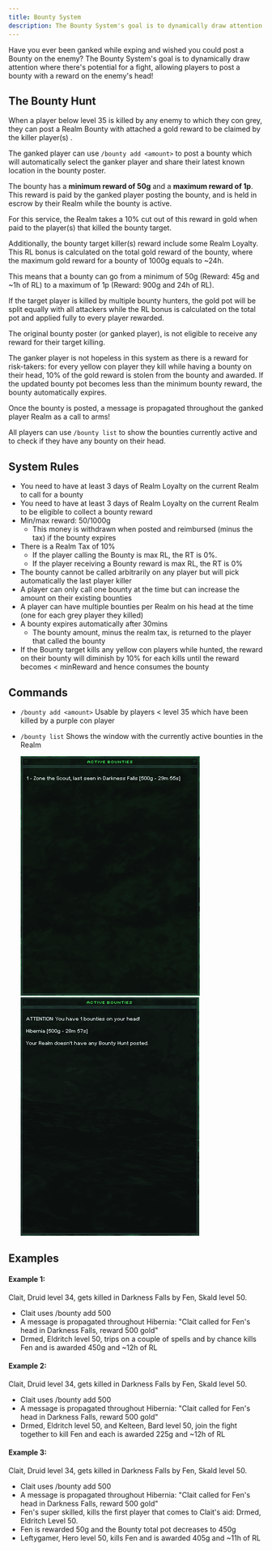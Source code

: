 ```yaml
---
title: Bounty System
description: The Bounty System's goal is to dynamically draw attention where there's potential for a fight, allowing players to post a bounty with a reward on the enemy's head.
---
```


Have you ever been ganked while exping and wished you could post a Bounty on the enemy?
The Bounty System's goal is to dynamically draw attention where there's potential for a fight, allowing players to post a bounty with a reward on the enemy's head!

## The Bounty Hunt

When a player below level 35 is killed by any enemy to which they con grey, they can post a Realm Bounty with attached a gold reward to be claimed by the killer player(s) .

The ganked player can use `/bounty add <amount>` to post a bounty which will automatically select the ganker player and share their latest known location in the bounty poster.

The bounty has a **minimum reward of 50g** and a **maximum reward of 1p**.
This reward is paid by the ganked player posting the bounty, and is held in escrow by their Realm while the bounty is active.

For this service, the Realm takes a 10% cut out of this reward in gold when paid to the player(s) that killed the bounty target.

Additionally, the bounty target killer(s) reward include some Realm Loyalty.
This RL bonus is calculated on the total gold reward of the bounty, where the maximum gold reward for a bounty of 1000g equals to ~24h.

This means that a bounty can go from a minimum of 50g (Reward: 45g and ~1h of RL) to a maximum of 1p (Reward: 900g and 24h of RL).

If the target player is killed by multiple bounty hunters, the gold pot will be split equally with all attackers while the RL bonus is calculated on the total pot and applied fully to every player rewarded.

The original bounty poster (or ganked player), is not eligible to receive any reward for their target killing.

The ganker player is not hopeless in this system as there is a reward for risk-takers: for every yellow con player they kill while having a bounty on their head, 10% of the gold reward is stolen from the bounty and awarded.
If the updated bounty pot becomes less than the minimum bounty reward, the bounty automatically expires.

Once the bounty is posted, a message is propagated throughout the ganked player Realm as a call to arms!

All players can use `/bounty list` to show the bounties currently active and to check if they have any bounty on their head.

## System Rules

- You need to have at least 3 days of Realm Loyalty on the current Realm to call for a bounty
- You need to have at least 3 days of Realm Loyalty on the current Realm to be eligible to collect a bounty reward
- Min/max reward: 50/1000g
  - This money is withdrawn when posted and reimbursed (minus the tax) if the bounty expires
- There is a Realm Tax of 10%
  - If the player calling the Bounty is max RL, the RT is 0%.
  - If the player receiving a Bounty reward is max RL, the RT is 0%
- The bounty cannot be called arbitrarily on any player but will pick automatically the last player killer
- A player can only call one bounty at the time but can increase the amount on their existing bounties
- A player can have multiple bounties per Realm on his head at the time (one for each grey player they killed)
- A bounty expires automatically after 30mins
  - The bounty amount, minus the realm tax, is returned to the player that called the bounty
- If the Bounty target kills any yellow con players while hunted, the reward on their bounty will diminish by 10% for each kills until the reward becomes < minReward and hence consumes the bounty

## Commands

- `/bounty add <amount>`
  Usable by players < level 35 which have been killed by a purple con player
- `/bounty list`
  Shows the window with the currently active bounties in the Realm
  
  ![Active Bounties](../../../../assets/images/bounty-system-1.png "Active Bounties")
  ![Bounty Warning](../../../../assets/images/bounty-system-2.png "Bounty Warning")
  
## Examples
  
#### Example 1:

Clait, Druid level 34, gets killed in Darkness Falls by Fen, Skald level 50.
- Clait uses /bounty add 500
- A message is propagated throughout Hibernia: "Clait called for Fen's head in Darkness Falls, reward 500 gold"
- Drmed, Eldritch level 50, trips on a couple of spells and by chance kills Fen and is awarded 450g and ~12h of RL


#### Example 2:

Clait, Druid level 34, gets killed in Darkness Falls by Fen, Skald level 50.
- Clait uses /bounty add 500
- A message is propagated throughout Hibernia: "Clait called for Fen's head in Darkness Falls, reward 500 gold"
- Drmed, Eldritch level 50, and Kelteen, Bard level 50, join the fight together to kill Fen and each is awarded 225g and ~12h of RL


#### Example 3:

Clait, Druid level 34, gets killed in Darkness Falls by Fen, Skald level 50.
- Clait uses /bounty add 500
- A message is propagated throughout Hibernia: "Clait called for Fen's head in Darkness Falls, reward 500 gold"
- Fen's super skilled, kills the first player that comes to Clait's aid: Drmed, Eldritch Level 50.
- Fen is rewarded 50g and the Bounty total pot decreases to 450g
- Leftygamer, Hero level 50, kills Fen and is awarded 405g and ~11h of RL